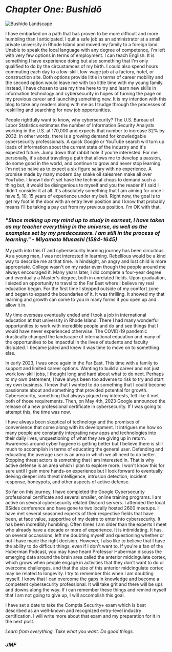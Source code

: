 # *Chapter One: Bushidō*   
![Bushido Landscape](https://github.com/jforrest602/cybersecurity-portfolio/assets/139130645/d4cd80a9-f669-4204-a381-65efbcfd8076)

I have embarked on a path that has proven to be more difficult and more humbling than I anticipated. I quit a safe job  as an administrator at a small private university in Rhode Island and moved my family to a foreign land. Unable to speak the local language with any degree of competence, I'm  left with very few options in terms of employment. I can teach English. It is something I have experience doing but also something that I'm only qualified to do by the circustamces of my birth. I could also spend hours commuting each day to a low-skill, low-wage job at a factory, hotel, or construction site. Both options provide little in terms of career mobility and the second option would leave me with too little time with my young family. Instead, I have chosen to use my time here to try and learn new skills in information technology and cybersecurity in hopes of turning the page on my previous career and launching something new. It is my intention with this blog to take any readers along with me as I trudge through the processes of reskilling and searching for new job opportunities.      

People rightfully want to know, why cybersecurity? The U.S. Bureau of Labor Statistics estimates the number of Information Security Analysts working in the U.S. at 170,000 and expects that number to increase 32% by 2032. In other words, there is a growing demand for knowledgable cybersecurity professionals. A quick Google or YouTube search will turn up loads of information about the current state of the industry and it's expected future. Jump down that rabbit hole if you're interested. For me personally, it's about traveling a path that allows me to develop a passion, do some good in the world, and continue to grow and never stop learning. I'm not so naive as to expect a six figure salary with no experience. A promise made by many modern day snake oil salesmen make all over YouTube. I know I don't yet have the technical chops to demand such a thing but, it would be disingenious to myself and you the reader if I said I didn't consider it at all. It's absolutely something that I am aiming for once I have 5, 10, 15 years of experience under my belt. Right now, the goal is to get my foot in the door with an entry level position and I know that probably means I'll be taking a pay cut from my previous position. I'm OK with that.   

### *"Since making up my mind up to study in earnest, I have taken as my teacher everything in the universe, as well as the examples set by my predecessors. I am still in the process of learning." - Miyamoto Musashi (1584-1645)*  

My path into this IT and cybersecurity learning journey has been circuitous. As a young man, I was not interested in learning. Rebellious would be a kind way to describe me at that time. In hindsight, an angry and lost child is more appropriate. College wasn't on my radar even though the people around me always encouraged it. Many years later, I did complete a four-year degree and eventually a Master's degree, both in unrelated fields. Upon graduation, I siezed an opportunity to travel to the Far East where I believe my real education began. For the first time I stepped outside of my comfort zone and began to expand the boundaries of it. It was thrilling. It showed my that learning and growth can come to you in many forms if you open up and allow it in.  

My time overseas eventually ended and I took a job in international education at that university in Rhode Island. There I had many wonderful opportunities to work with incredible people and do and see things that I would have never experienced otherwise. The COVID-19 pandemic drastically changed the landscape of international education and many of the opportunities to be impactful in the lives of students and faculty disipated. I became jaded and knew it was time to move on to something else.  

In early 2023, I was once again in the Far East. This time with a family to support and limited career options. Wanting to build a career and not just work low-skill jobs, I thought long and hard about what to do next. Perhaps to my own detrement, I have alwys been too adverse to risk to try and start my own business. I knew that I wanted to do something that I could become passionate about and something that provided potential for growth. Cybersecurity, something that always piqued my interests, felt like it met both of those requirements. Then, on May 4th, 2023 Google announced the release of a new professional certificate in cybersecurity. If I was going to attempt this, the time was now.

I have always been skeptical of technology and the promises of convenience that come along with its development. It intrigues me how so many people are constantly integrating new apps and technologies into their daily lives, unquestioning of what they are giving up in return. Awareness around cyber hygiene is getting better but I believe there is still much to accomplish in terms of educating the general user. Defending and educating the average user is an area in which we all need to do better. Stopping threat actors is something that I am interested in. That is why active defense is an area which I plan to explore more. I won't know this for sure until I gain more hands-on experience but I look forward to eventually delving deeper into threat intelligence, intrusion detection, incident response, honeypots, and other aspects of active defense. 

So far on this journey, I have completed the Google Cybersecurity professional certificate and several smaller, online training programs. I am active on several cybersecurity related Discord servers. I attended the local BSides conference and have gone to two locally hosted 2600 meetups. I have met several seasoned experts of their respective fields that have been, at face value, supportive of my desire to enter into cybersecurity. It has been incredibly humbling. Often times I am older than the experts I meet who already have a decade or more of experience. It is intimidating. It has, on several occassions, left me doubting myself and questioning whether or not I have made the right decision. However, I also like to believe that I have the ability to do difficult things, even if I don't want to. If you're a fan of the Huberman Podcast, you may have heard Professor Huberman discuss the emerging data around the brain area called the anterior midcingulate cortex, which grows when people engage in activities that they don't want to do or overcome challenges, and that the size of this anterior midcingulate cortex may be related to longevity. I try to remember this when I am doubting myself. I know that I can overcome the gaps in knowledge and become a competent cybersecurity professional. It will take grit and there will be ups and downs along the way. If i can remember these things and remind myself that I am not going to give up, I will accomplish this goal.    

I have set a date to take the Comptia Security+ exam which is best described as an well-known and recognized entry-level industry certification. I will write more about that exam and my preparation for it in the next post.   

_Learn from everything. Take what you want. Do good things._   

### *JMF*
